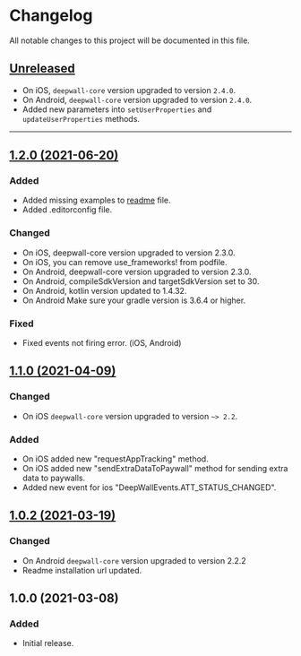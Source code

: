 # Changelog
All notable changes to this project will be documented in this file.

## [Unreleased](https://github.com/Teknasyon-Teknoloji/deepwall-cordova-sdk/compare/1.2.0...main)
- On iOS, `deepwall-core` version upgraded to version `2.4.0`.
- On Android, `deepwall-core` version upgraded to version `2.4.0`.
- Added new parameters into `setUserProperties` and `updateUserProperties` methods.

---


## [1.2.0 (2021-06-20)](https://github.com/Teknasyon-Teknoloji/deepwall-cordova-sdk/compare/1.1.0...1.2.0)
### Added
- Added missing examples to [readme](README.md) file.
- Added .editorconfig file.

### Changed
- On iOS, deepwall-core version upgraded to version 2.3.0.
- On iOS, you can remove use_frameworks! from podfile.
- On Android, deepwall-core version upgraded to version 2.3.0.
- On Android, compileSdkVersion and targetSdkVersion set to 30.
- On Android, kotlin version updated to 1.4.32.
- On Android Make sure your gradle version is 3.6.4 or higher.

### Fixed
- Fixed events not firing error. (iOS, Android)

## [1.1.0 (2021-04-09)](https://github.com/Teknasyon-Teknoloji/deepwall-cordova-sdk/compare/1.0.2...1.1.0)
### Changed
- On iOS `deepwall-core` version upgraded to version `~> 2.2`.

### Added
- On iOS added new "requestAppTracking" method.
- On iOS added new "sendExtraDataToPaywall" method for sending extra data to paywalls.
- Added new event for ios "DeepWallEvents.ATT_STATUS_CHANGED".

## [1.0.2 (2021-03-19)](https://github.com/Teknasyon-Teknoloji/deepwall-cordova-sdk/compare/1.0.0...1.0.2)
### Changed
- On Android `deepwall-core` version upgraded to version 2.2.2
- Readme installation url updated.

## 1.0.0 (2021-03-08)
### Added
- Initial release.

